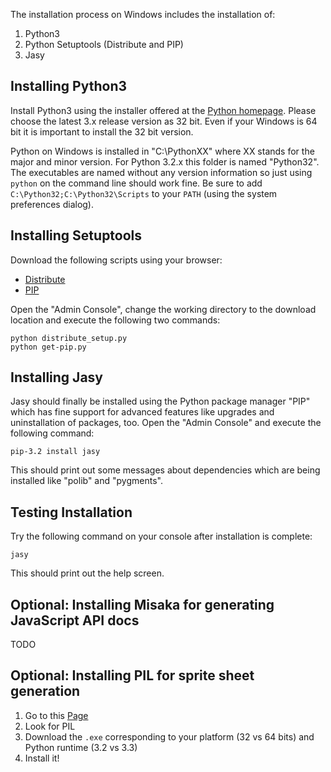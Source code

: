 The installation process on Windows includes the installation of:

1. Python3
2. Python Setuptools (Distribute and PIP)
3. Jasy

Installing Python3
------------------

Install Python3 using the installer offered at the [Python homepage](http://www.python.org/getit/releases/). Please choose the latest 3.x release version as 32 bit. Even if your Windows is 64 bit it is important to install the 32 bit version.

Python on Windows is installed in "C:\PythonXX" where XX stands for the major and minor version. For Python 3.2.x this folder is named "Python32". The executables are named without any version information so just using `python` on the command line should work fine. Be sure to add `C:\Python32;C:\Python32\Scripts` to your `PATH` (using the system preferences dialog).


Installing Setuptools
---------------------

Download the following scripts using your browser:

* [Distribute](http://python-distribute.org/distribute_setup.py)
* [PIP](https://raw.github.com/pypa/pip/master/contrib/get-pip.py)

Open the "Admin Console", change the working directory to the download location and execute the following two commands:

    python distribute_setup.py
    python get-pip.py


Installing Jasy
---------------

Jasy should finally be installed using the Python package manager "PIP" which has fine support for advanced features like upgrades and uninstallation of packages, too. Open the "Admin Console" and execute the following command:

    pip-3.2 install jasy

This should print out some messages about dependencies which are being installed like "polib" and "pygments". 


Testing Installation
--------------------

Try the following command on your console after installation is complete:

    jasy

This should print out the help screen.


Optional: Installing Misaka for generating JavaScript API docs
--------------------------------------------------------------

TODO


Optional: Installing PIL for sprite sheet generation
----------------------------------------------------

1. Go to this [Page](http://www.lfd.uci.edu/~gohlke/pythonlibs/)
2. Look for PIL
3. Download the `.exe` corresponding to your platform (32 vs 64 bits) and Python runtime (3.2 vs 3.3)
4. Install it!

